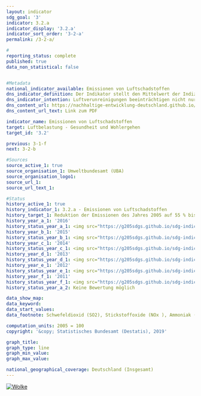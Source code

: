 ```yaml
---                   
layout: indicator                   
sdg_goal: '3'                   
indicator: 3.2.a                   
indicator_display: '3.2.a'                   
indicator_sort_order: '3-2-a'                   
permalink: /3-2-a/                   

#                   
reporting_status: complete                   
published: true                   
data_non_statistical: false                   


#Metadata                   
national_indicator_available: Emissionen von Luftschadstoffen                   
dns_indicator_definition: Der Indikator stellt den Mittelwert der Indizes der nationalen Emissionen der fünf Luftschadstoffe Schwefeldioxid (SO2), Stickstoffoxid (NOx), Ammoniak (NH3), flüchtige organische Verbindungen (NMVOC) und Feinstaub (PM2,5) dar.                   
dns_indicator_intention: Luftverunreinigungen beeinträchtigen nicht nur die Gesundheit der Menschen, sondern auch Ökosysteme und Artenvielfalt. Die Emissionen von Luftschadstoffen sollen daher bis zum Jahr 2030 um 45 % gegenüber dem Jahr 2005 sinken. Um die Entwicklung sowohl gesundheitlicher als auch ökosystemischer Belastungen abbilden zu können, wurden die in Deutschland freigesetzten Emissionen von SO2, NOx, NH3, NMVOC und PM2,5 zu einem Indikator zusammengefasst.                   
dns_content_url: https://nachhaltige-entwicklung-deutschland.github.io/open-sdg-site-starter/public/content/3.2.a.pdf                   
dns_content_url_text: Link zum PDF                   

indicator_name: Emissionen von Luftschadstoffen                   
target: Luftbelastung - Gesundheit und Wohlergehen                   
target_id: '3.2'                   

previous: 3-1-f                   
next: 3-2-b                   

#Sources
source_active_1: true                           
source_organisation_1: Umweltbundesamt (UBA)                           
source_organisation_logo1:                            
source_url_1:                            
source_url_text_1:                            

#Status                   
history_active_1: true                   
history_indicator_1: 3.2.a - Emissionen von Luftschadstoffen                   
history_target_1: Reduktion der Emissionen des Jahres 2005 auf 55 % bis 2030
history_year_a_1: '2016'                           
history_status_year_a_1: <img src="https://g205sdgs.github.io/sdg-indicators/public/Wettersymbole/Wolke.png" alt="Wolke" />
history_year_b_1: '2015'                           
history_status_year_b_1: <img src="https://g205sdgs.github.io/sdg-indicators/public/Wettersymbole/Wolke.png" alt="Wolke" />
history_year_c_1: '2014'                           
history_status_year_c_1: <img src="https://g205sdgs.github.io/sdg-indicators/public/Wettersymbole/Wolke.png" alt="Wolke" />
history_year_d_1: '2013'                           
history_status_year_d_1: <img src="https://g205sdgs.github.io/sdg-indicators/public/Wettersymbole/Wolke.png" alt="Wolke" />
history_year_e_1: '2012'                           
history_status_year_e_1: <img src="https://g205sdgs.github.io/sdg-indicators/public/Wettersymbole/Sonne.png" alt="Sonne" />
history_year_f_1: '2011'                           
history_status_year_f_1: <img src="https://g205sdgs.github.io/sdg-indicators/public/Wettersymbole/Sonne.png" alt="Sonne" />
history_status_year_a_2: Keine Bewertung möglich

data_show_map:                    
data_keyword:                    
data_start_values:                    
data_footnote: Schwefeldioxid (SO2), Stickstoffoxide (NOx ), Ammoniak (NH3), flüchtige organische Verbindungen (NMVOC) und Feinstaub (PM2,5), gemittelter Index der Messzahlen.                   

computation_units: 2005 = 100                   
copyright: '&copy; Statistisches Bundesamt (Destatis), 2019'                   

graph_title:                    
graph_type: line                   
graph_min_value:                    
graph_max_value:                    

national_geographical_coverage: Deutschland (Insgesamt)                   
---
```

<a href="https://nachhaltige-entwicklung-deutschland.github.io/open-sdg-site-starter/status/"><img src="https://g205sdgs.github.io/sdg-indicators/public/Wettersymbole/Wolke.png" alt="Wolke" />                           
</a>